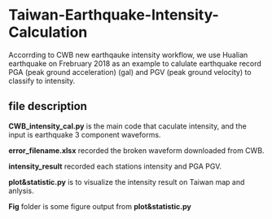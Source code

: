 # Taiwan-Earthquake-Intensity-Calculation
  Accorrding to CWB new earthqauke intensity workflow, we use Hualian earthquake on Frebruary 2018 as an example to calulate earthquake record PGA (peak ground acceleration) (gal) and PGV (peak ground velocity) to classify to intensity. 
  
## file description
  **CWB_intensity_cal.py** is the main code that caculate intensity, and the input is earthquake 3 component waveforms.
  
  **error_filename.xlsx** recorded the broken waveform downloaded from CWB.
  
  **intensity_result** recorded each stations intensity and PGA PGV.
  
  **plot&statistic.py** is to visualize the intensity result on Taiwan map and anlysis.
  
  **Fig** folder is some figure output from **plot&statistic.py**
  
